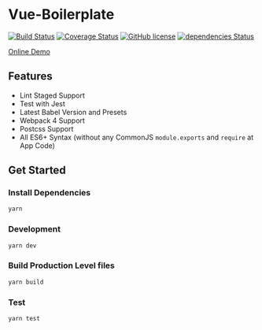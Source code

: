 # Vue-Boilerplate

[![Build Status](https://travis-ci.org/aquariuslt/vue-boilerplate.svg?branch=master)](https://travis-ci.org/aquariuslt/vue-boilerplate)
[![Coverage Status](https://coveralls.io/repos/github/aquariuslt/vue-boilerplate/badge.svg?branch=master)](https://coveralls.io/github/aquariuslt/vue-boilerplate?branch=master)
[![GitHub license](https://img.shields.io/github/license/aquariuslt/vue-boilerplate.svg)](https://github.com/aquariuslt/vue-boilerplate/blob/master/LICENSE)
[![dependencies Status](https://david-dm.org/aquariuslt/vue-boilerplate/status.svg)](https://david-dm.org/aquariuslt/vue-boilerplate)


[Online Demo](https://blog.aquariuslt.com/vue-boilerplate/)

## Features

- Lint Staged Support
- Test with Jest
- Latest Babel Version and Presets
- Webpack 4 Support
- Postcss Support
- All ES6+ Syntax (without any CommonJS `module.exports` and `require` at App Code)

## Get Started 

### Install Dependencies
```bash
yarn
```

### Development 
```bash
yarn dev
```

### Build Production Level files
```bash
yarn build
```

### Test
```bash
yarn test
```



